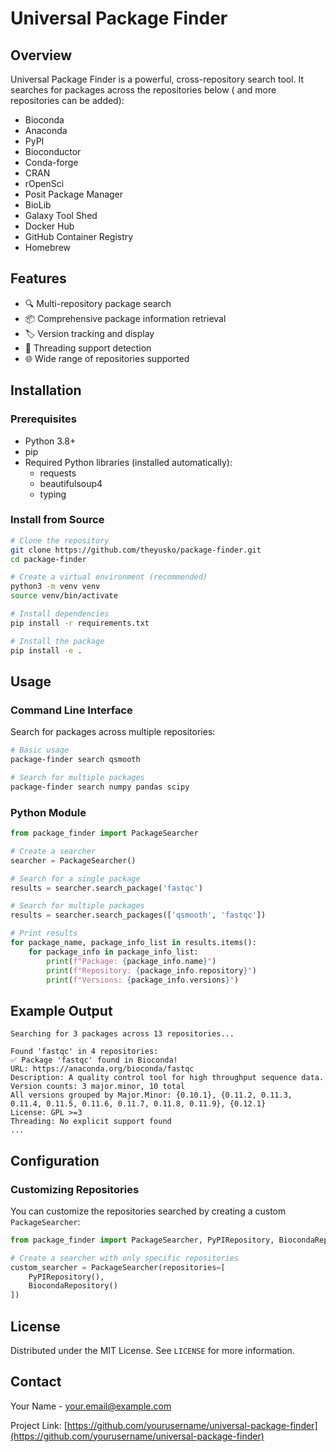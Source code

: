 # Universal Package Finder

## Overview

Universal Package Finder is a powerful, cross-repository search tool. It searches for packages across the repositories below ( and more repositories can be added):

- Bioconda
- Anaconda
- PyPI
- Bioconductor
- Conda-forge
- CRAN
- rOpenSci
- Posit Package Manager
- BioLib
- Galaxy Tool Shed
- Docker Hub
- GitHub Container Registry
- Homebrew

## Features

- 🔍 Multi-repository package search
- 📦 Comprehensive package information retrieval
- 🏷️ Version tracking and display
- 🧵 Threading support detection
- 🌐 Wide range of repositories supported

## Installation

### Prerequisites

- Python 3.8+
- pip
- Required Python libraries (installed automatically):
  - requests
  - beautifulsoup4
  - typing

### Install from Source

```bash
# Clone the repository
git clone https://github.com/theyusko/package-finder.git
cd package-finder

# Create a virtual environment (recommended)
python3 -m venv venv
source venv/bin/activate

# Install dependencies
pip install -r requirements.txt

# Install the package
pip install -e .
```

## Usage

### Command Line Interface

Search for packages across multiple repositories:

```bash
# Basic usage
package-finder search qsmooth

# Search for multiple packages
package-finder search numpy pandas scipy
```

### Python Module

```python
from package_finder import PackageSearcher

# Create a searcher
searcher = PackageSearcher()

# Search for a single package
results = searcher.search_package('fastqc')

# Search for multiple packages
results = searcher.search_packages(['qsmooth', 'fastqc'])

# Print results
for package_name, package_info_list in results.items():
    for package_info in package_info_list:
        print(f"Package: {package_info.name}")
        print(f"Repository: {package_info.repository}")
        print(f"Versions: {package_info.versions}")
```

## Example Output

```
Searching for 3 packages across 13 repositories...

Found 'fastqc' in 4 repositories:
✅ Package 'fastqc' found in Bioconda!
URL: https://anaconda.org/bioconda/fastqc
Description: A quality control tool for high throughput sequence data.
Version counts: 3 major.minor, 10 total
All versions grouped by Major.Minor: {0.10.1}, {0.11.2, 0.11.3, 0.11.4, 0.11.5, 0.11.6, 0.11.7, 0.11.8, 0.11.9}, {0.12.1}
License: GPL >=3
Threading: No explicit support found
...
```

## Configuration

### Customizing Repositories

You can customize the repositories searched by creating a custom `PackageSearcher`:

```python
from package_finder import PackageSearcher, PyPIRepository, BiocondaRepository

# Create a searcher with only specific repositories
custom_searcher = PackageSearcher(repositories=[
    PyPIRepository(),
    BiocondaRepository()
])
```

## License

Distributed under the MIT License. See `LICENSE` for more information.

## Contact

Your Name - your.email@example.com

Project Link: [https://github.com/yourusername/universal-package-finder](https://github.com/yourusername/universal-package-finder)
